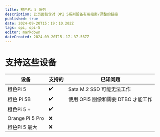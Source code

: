 ```yaml
---
title: 橙色Pi 5 系列
description: 此页面包含对 OPI 5系列设备有用指南/调整的链接
published: true
date: 2024-09-20T15：19：10.202Z
tags: opi, opi-5
editor: markdown
dateCreated: 2024-09-20T15：17：37.567Z
---
```


# 支持这些设备

| 设备              | 支持的 | 已知问题                                |
| --------------- | --- | ----------------------------------- |
| 橙色Pi 5          | ✔️  | Sata M.2 SSD 可能无法工作 |
| 橙色 Pi 5B        | ✔️  | 使用 OPI5 图像和需要 DTBO 才能工作             |
| 橙色Pi 5 +        | ✔️  |                                     |
| Orange Pi 5 Pro | ❌   |                                     |
| 橙色Pi 5 最大       | ❌   |                                     |
